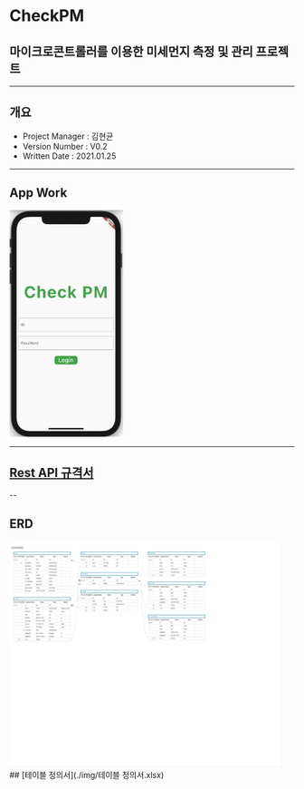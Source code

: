 # CheckPM
## 마이크로콘트롤러를 이용한 미세먼지 측정 및 관리 프로젝트
---
## 개요
- Project Manager : 김현균
- Version Number : V0.2
- Written Date : 2021.01.25
---
## App Work
<img src='./img/HowToWorkApp.gif' height=400>

---
## [Rest API 규격서](https://github.com/Ksanbal/CheckPM/blob/main/Restful%20API%20%EC%97%B0%EB%8F%99%20%EA%B7%9C%EA%B2%A9%EC%84%9C.md)

--
## ERD
<img src='./img/ERD_v0.2.png' height=400>
## [테이블 정의서](./img/테이블 정의서.xlsx)
